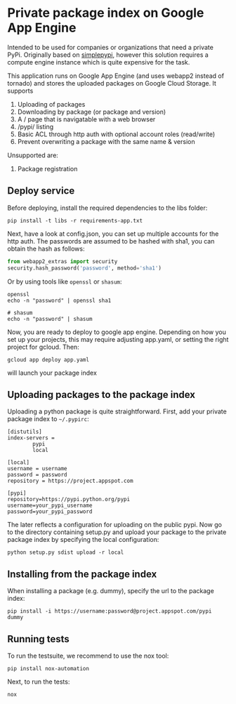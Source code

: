 # Private package index on Google App Engine
Intended to be used for companies or organizations that need a private PyPi. Originally based on [simplepypi](https://github.com/steiza/simplepypi), however this solution requires a compute engine instance which is quite expensive for the task.

This application runs on Google App Engine (and uses webapp2 instead of tornado) and stores the uploaded packages on Google Cloud Storage. It supports
1. Uploading of packages
2. Downloading by package (or package and version)
3. A / page that is navigatable with a web browser
4. /pypi/ listing
5. Basic ACL through http auth with optional account roles (read/write)
6. Prevent overwriting a package with the same name & version

Unsupported are: 
1. Package registration

## Deploy service
Before deploying, install the required dependencies to the libs folder:
```
pip install -t libs -r requirements-app.txt
```
Next, have a look at config.json, you can set up multiple accounts for the http auth. The passwords are assumed to be hashed with sha1, you can obtain the hash as follows:

```python
from webapp2_extras import security
security.hash_password('password', method='sha1')
```

Or by using tools like `openssl` or `shasum`:

```
openssl
echo -n "password" | openssl sha1

# shasum
echo -n "password" | shasum
```

Now, you are ready to deploy to google app engine. Depending on how you set up your projects, this may require adjusting app.yaml, or setting the right project for gcloud. Then:
```
gcloud app deploy app.yaml
```
will launch your package index

## Uploading packages to the package index
Uploading a python package is quite straightforward. First, add your private package index to `~/.pypirc`:
```
[distutils]
index-servers =
        pypi
        local

[local]
username = username
password = password
repository = https://project.appspot.com

[pypi]
repository=https://pypi.python.org/pypi
username=your_pypi_username
password=your_pypi_password

```
The later reflects a configuration for uploading on the public pypi. Now go to the directory containing setup.py and upload your package to the private package index by specifying the local configuration:
```
python setup.py sdist upload -r local
```

## Installing from the package index
When installing a package (e.g. dummy), specify the url to the package index:
```
pip install -i https://username:password@project.appspot.com/pypi dummy
```

## Running tests
To run the testsuite, we recommend to use the nox tool:
```
pip install nox-automation
```
Next, to run the tests:
```
nox
```